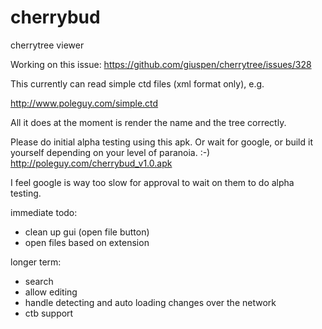 # cherrybud
cherrytree viewer

Working on this issue:
https://github.com/giuspen/cherrytree/issues/328

This currently can read simple ctd files (xml format only), e.g.

http://www.poleguy.com/simple.ctd

All it does at the moment is render the name and the tree correctly.

Please do initial alpha testing using this apk. Or wait for google, or build it yourself depending on your level of paranoia. :-)
http://poleguy.com/cherrybud_v1.0.apk

I feel google is way too slow for approval to wait on them to do alpha testing.

immediate todo:
* clean up gui (open file button)
* open files based on extension



longer term:
* search
* allow editing
* handle detecting and auto loading changes over the network
* ctb support
